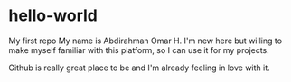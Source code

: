 # hello-world
My first repo
My name is Abdirahman Omar H. I'm new here but willing to make myself familiar with this platform, so I can use it for my projects.

Github is really great place to be and I'm already feeling in love with it.
